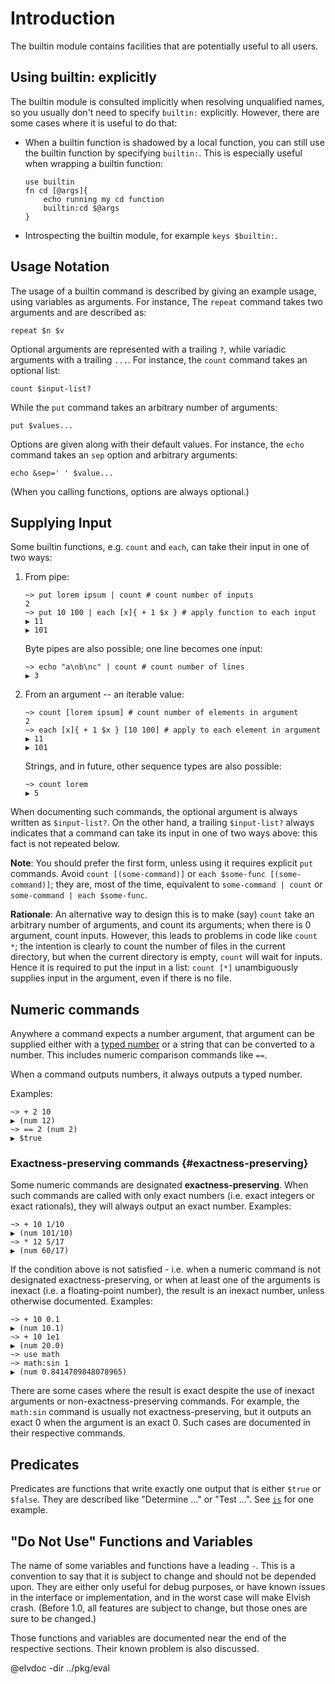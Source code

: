 <!-- toc -->

# Introduction

The builtin module contains facilities that are potentially useful to all users.

## Using builtin: explicitly

The builtin module is consulted implicitly when resolving unqualified names, so
you usually don't need to specify `builtin:` explicitly. However, there are some
cases where it is useful to do that:

-   When a builtin function is shadowed by a local function, you can still use
    the builtin function by specifying `builtin:`. This is especially useful
    when wrapping a builtin function:

    ```elvish
    use builtin
    fn cd [@args]{
        echo running my cd function
        builtin:cd $@args
    }
    ```

-   Introspecting the builtin module, for example `keys $builtin:`.

## Usage Notation

The usage of a builtin command is described by giving an example usage, using
variables as arguments. For instance, The `repeat` command takes two arguments
and are described as:

```elvish
repeat $n $v
```

Optional arguments are represented with a trailing `?`, while variadic arguments
with a trailing `...`. For instance, the `count` command takes an optional list:

```elvish
count $input-list?
```

While the `put` command takes an arbitrary number of arguments:

```elvish
put $values...
```

Options are given along with their default values. For instance, the `echo`
command takes an `sep` option and arbitrary arguments:

```elvish
echo &sep=' ' $value...
```

(When you calling functions, options are always optional.)

## Supplying Input

Some builtin functions, e.g. `count` and `each`, can take their input in one of
two ways:

1. From pipe:

    ```elvish-transcript
    ~> put lorem ipsum | count # count number of inputs
    2
    ~> put 10 100 | each [x]{ + 1 $x } # apply function to each input
    ▶ 11
    ▶ 101
    ```

    Byte pipes are also possible; one line becomes one input:

    ```elvish-transcript
    ~> echo "a\nb\nc" | count # count number of lines
    ▶ 3
    ```

1. From an argument -- an iterable value:

    ```elvish-transcript
    ~> count [lorem ipsum] # count number of elements in argument
    2
    ~> each [x]{ + 1 $x } [10 100] # apply to each element in argument
    ▶ 11
    ▶ 101
    ```

    Strings, and in future, other sequence types are also possible:

    ```elvish-transcript
    ~> count lorem
    ▶ 5
    ```

When documenting such commands, the optional argument is always written as
`$input-list?`. On the other hand, a trailing `$input-list?` always indicates
that a command can take its input in one of two ways above: this fact is not
repeated below.

**Note**: You should prefer the first form, unless using it requires explicit
`put` commands. Avoid `count [(some-command)]` or
`each $some-func [(some-command)]`; they are, most of the time, equivalent to
`some-command | count` or `some-command | each $some-func`.

**Rationale**: An alternative way to design this is to make (say) `count` take
an arbitrary number of arguments, and count its arguments; when there is 0
argument, count inputs. However, this leads to problems in code like `count *`;
the intention is clearly to count the number of files in the current directory,
but when the current directory is empty, `count` will wait for inputs. Hence it
is required to put the input in a list: `count [*]` unambiguously supplies input
in the argument, even if there is no file.

## Numeric commands

Anywhere a command expects a number argument, that argument can be supplied
either with a [typed number](language.html#number) or a string that can be
converted to a number. This includes numeric comparison commands like `==`.

When a command outputs numbers, it always outputs a typed number.

Examples:

```elvish-transcript
~> + 2 10
▶ (num 12)
~> == 2 (num 2)
▶ $true
```

### Exactness-preserving commands {#exactness-preserving}

Some numeric commands are designated **exactness-preserving**. When such
commands are called with only exact numbers (i.e. exact integers or exact
rationals), they will always output an exact number. Examples:

```elvish-transcript
~> + 10 1/10
▶ (num 101/10)
~> * 12 5/17
▶ (num 60/17)
```

If the condition above is not satisfied - i.e. when a numeric command is not
designated exactness-preserving, or when at least one of the arguments is
inexact (i.e. a floating-point number), the result is an inexact number, unless
otherwise documented. Examples:

```elvish-transcript
~> + 10 0.1
▶ (num 10.1)
~> + 10 1e1
▶ (num 20.0)
~> use math
~> math:sin 1
▶ (num 0.8414709848078965)
```

There are some cases where the result is exact despite the use of inexact
arguments or non-exactness-preserving commands. For example, the `math:sin`
command is usually not exactness-preserving, but it outputs an exact 0 when the
argument is an exact 0. Such cases are documented in their respective commands.

## Predicates

Predicates are functions that write exactly one output that is either `$true` or
`$false`. They are described like "Determine ..." or "Test ...". See [`is`](#is)
for one example.

## "Do Not Use" Functions and Variables

The name of some variables and functions have a leading `-`. This is a
convention to say that it is subject to change and should not be depended upon.
They are either only useful for debug purposes, or have known issues in the
interface or implementation, and in the worst case will make Elvish crash.
(Before 1.0, all features are subject to change, but those ones are sure to be
changed.)

Those functions and variables are documented near the end of the respective
sections. Their known problem is also discussed.

@elvdoc -dir ../pkg/eval
